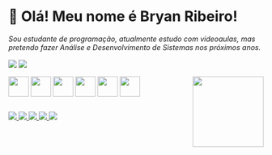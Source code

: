 # 🤙 Olá! Meu nome é Bryan Ribeiro!

_Sou estudante de programação, atualmente estudo com videoaulas, mas pretendo fazer Análise e Desenvolvimento de Sistemas nos próximos anos._


<div>
	<!--<a href=https://github.com/bryanEqualsTrue>  temporário até eu arrumar -->
	<img align="center" heigth="180em" src="https://github-readme-stats.vercel.app/api?username=bryanEqualsTrue&show_icons=true&theme=github_dark">
	<img align="center" heigth="180em" src="https://github-readme-stats.vercel.app/api/top-langs/?username=bryanEqualsTrue&layout=compact&theme=github_dark">
</div>
	
	
<div style="display: inline_block"> <br>
	<img align="center" width="40em" src="https://cdn.jsdelivr.net/gh/devicons/devicon/icons/csharp/csharp-original.svg"/>
	<img align="center" width="40em" src="https://cdn.jsdelivr.net/gh/devicons/devicon/icons/lua/lua-original-wordmark.svg"/>
	<img align="center" width="40em" src="https://cdn.jsdelivr.net/gh/devicons/devicon/icons/javascript/javascript-original.svg"/>
	<img align="center" width="40em" src="https://cdn.jsdelivr.net/gh/devicons/devicon/icons/html5/html5-original.svg" />
	<img align="center" width="40em" src="https://cdn.jsdelivr.net/gh/devicons/devicon/icons/css3/css3-original.svg"/>
	<img align="center" width="40em" src="https://cdn.jsdelivr.net/gh/devicons/devicon/icons/python/python-original.svg"/>
	<img width="140em" align="right" src="https://imgur.com/07rZfyR.png">
</div>

##

<div>
	<a href="https://twitter.com/novrtachyon"> <img src="https://img.shields.io/badge/Twitter-1DA1F2?style=for-the-badge&logo=twitter&logoColor=white">
	<a href="https://t.me/novrtachyon"> <img src="https://img.shields.io/badge/Telegram-2CA5E0?style=for-the-badge&logo=telegram&logoColor=white">
	<a href="mailto:bryanribeiro03@outlook.com"> <img src="https://img.shields.io/badge/Microsoft_Outlook-0078D4?style=for-the-badge&logo=microsoft-outlook&logoColor=white">
	<a href="https://www.linkedin.com/in/bryan-ribeiro-7aa6a31b0/"> <img src="https://img.shields.io/badge/LinkedIn-0077B5?style=for-the-badge&logo=linkedin&logoColor=white">
	<a href="https://discord.com/users/461053190289227786"> <img src="https://img.shields.io/badge/Discord-7289DA?style=for-the-badge&logo=discord&logoColor=white">
</div>
